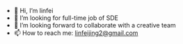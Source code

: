 - 👋 Hi, I’m linfei
- 👀 I’m looking for full-time job of SDE
- 💞️ I’m looking forward to collaborate with a creative team 
- 📫 How to reach me: linfeijing2@gmail.com

<!---
linfeijing2/linfeijing2 is a ✨ special ✨ repository because its `README.md` (this file) appears on your GitHub profile.
You can click the Preview link to take a look at your changes.
--->
